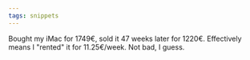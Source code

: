 ```yaml
---
tags: snippets
---
```


Bought my iMac for 1749€, sold it 47 weeks later for 1220€. Effectively means I "rented" it for 11.25€/week. Not bad, I guess.
